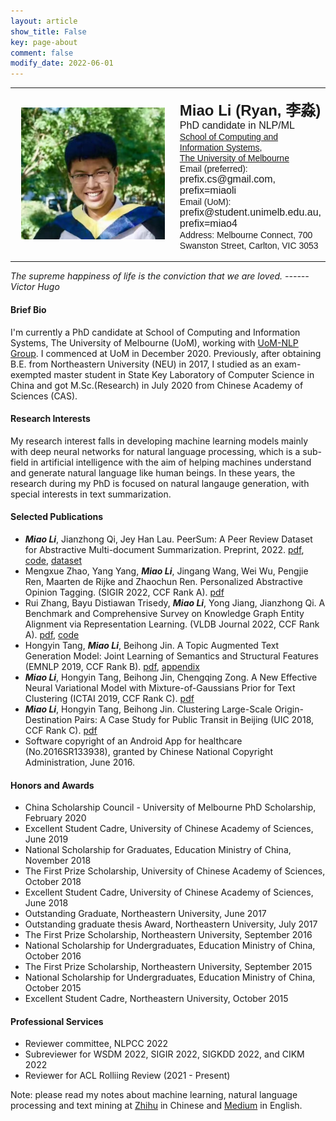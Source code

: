 ```yaml
---
layout: article
show_title: False
key: page-about
comment: false
modify_date: 2022-06-01
---
```


<table>
<tr>
<td width="260" align="center">
    <div style="float:center">
      <img src="files/ava.png" width="230">
    </div>
</td>
<td>
    <p>
        <font face="Arial">
        <b><font size="5.5">Miao Li</font><font size="5.5"> (Ryan, 李淼)</font></b><br>
        <font size="3">PhD candidate in NLP/ML</font><br>
        <a href="https://cis.unimelb.edu.au/">School of Computing and Information Systems</a>,<br> 
        <a href="https://www.unimelb.edu.au/">The University of Melbourne</a><br>
        Email (preferred): <font size="3">prefix.cs@gmail.com, prefix=miaoli</font><br>
        Email (UoM): <font size="3">prefix@student.unimelb.edu.au, prefix=miao4</font><br>
        Address: Melbourne Connect, 700 Swanston Street, Carlton, VIC 3053
        </font>
   </p>
</td>
</tr>
</table>

*The supreme happiness of life is the conviction that we are loved.             ------ Victor Hugo*

#### Brief Bio

I'm currently a PhD candidate at School of Computing and Information Systems, The University of Melbourne (UoM), working with [UoM-NLP Group](https://cis.unimelb.edu.au/research/artificial-intelligence/Natural-Language-Processing). I commenced at UoM in December 2020. Previously, after obtaining B.E. from Northeastern University (NEU) in 2017, I studied as an exam-exempted master student in State Key Laboratory of Computer Science in China and got M.Sc.(Research) in July 2020 from Chinese Academy of Sciences (CAS). 

#### Research Interests

My research interest falls in developing machine learning models mainly with deep neural networks for natural language processing, which is a sub-field in artificial intelligence with the aim of helping machines understand and generate natural language like human beings. In these years, the research during my PhD is focused on natural langauge generation, with special interests in text summarization.

#### Selected Publications

- ***Miao Li***, Jianzhong Qi, Jey Han Lau. PeerSum: A Peer Review Dataset for Abstractive Multi-document Summarization. Preprint, 2022. [pdf](https://arxiv.org/abs/2203.01769), [code](https://github.com/oaimli/PeerSum), [dataset](https://github.com/oaimli/PeerSum)
- Mengxue Zhao, Yang Yang, ***Miao Li***, Jingang Wang, Wei Wu, Pengjie Ren, Maarten de Rijke and Zhaochun Ren. Personalized Abstractive Opinion Tagging. (SIGIR 2022, CCF Rank A). [pdf](https://staff.fnwi.uva.nl/m.derijke/wp-content/papercite-data/pdf/zhao-2022-personalized.pdf)
- Rui Zhang, Bayu Distiawan Trisedy, ***Miao Li***, Yong Jiang, Jianzhong Qi. A Benchmark and Comprehensive Survey on Knowledge Graph Entity Alignment via Representation Learning. (VLDB Journal 2022, CCF Rank A). [pdf](https://link.springer.com/article/10.1007/s00778-022-00747-z), [code](https://github.com/ruizhang-ai/EA_for_KG)
- Hongyin Tang, ***Miao Li***, Beihong Jin. A Topic Augmented Text Generation Model: Joint Learning of Semantics and Structural Features (EMNLP 2019, CCF Rank B). [pdf](https://www.aclweb.org/anthology/D19-1513/), [appendix](https://oaimli.github.io/files/paper_at_emnlp2019_appendix.pdf)
- ***Miao Li***,  Hongyin Tang, Beihong Jin, Chengqing Zong. A New Effective Neural Variational Model with Mixture-of-Gaussians Prior for Text Clustering (ICTAI 2019, CCF Rank C). [pdf](https://oaimli.github.io/files/paper_at_ictai2019.pdf) 
- ***Miao Li***, Hongyin Tang, Beihong Jin. Clustering Large-Scale Origin-Destination Pairs: A Case Study for Public Transit in Beijing (UIC 2018, CCF Rank C). [pdf](https://ieeexplore.ieee.org/document/8560115) 
- Software copyright of an Android App for healthcare (No.2016SR133938), granted by Chinese National Copyright Administration, June 2016.

#### Honors and Awards

- China Scholarship Council - University of Melbourne PhD Scholarship, February 2020
- Excellent Student Cadre, University of Chinese Academy of Sciences, June 2019
- National Scholarship for Graduates, Education Ministry of China, November 2018
- The First Prize Scholarship, University of Chinese Academy of Sciences, October 2018
- Excellent Student Cadre, University of Chinese Academy of Sciences, June 2018
- Outstanding Graduate, Northeastern University, June 2017
- Outstanding graduate thesis Award, Northeastern University, July 2017
- The First Prize Scholarship, Northeastern University, September 2016
- National Scholarship for Undergraduates, Education Ministry of China, October 2016
- The First Prize Scholarship, Northeastern University, September 2015
- National Scholarship for Undergraduates, Education Ministry of China, October 2015
- Excellent Student Cadre, Northeastern University, October 2015

#### Professional Services

- Reviewer committee, NLPCC 2022
- Subreviewer for WSDM 2022, SIGIR 2022, SIGKDD 2022, and CIKM 2022
- Reviewer for ACL Rolliing Review (2021 - Present)

Note: please read my notes about machine learning, natural language processing and text mining at [Zhihu](https://www.zhihu.com/people/oaimli/posts) in Chinese and [Medium](https://medium.com/@oaimli) in English.




